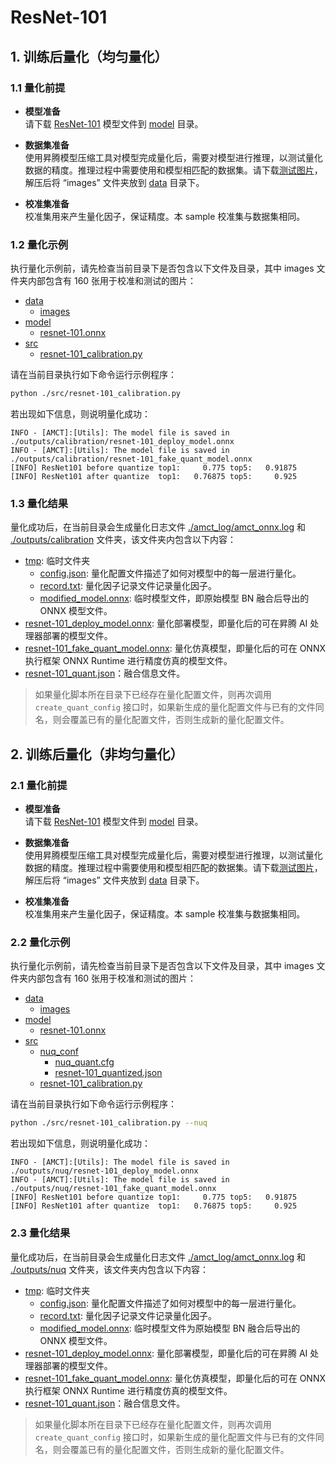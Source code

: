 # ResNet-101

## 1. 训练后量化（均匀量化）

### 1.1 量化前提

+ **模型准备**  
请下载 [ResNet-101](https://obs-9be7.obs.cn-east-2.myhuaweicloud.com/003_Atc_Models/AE/ATC%20Model/resnet-101_nuq/resnet-101.onnx) 模型文件到 [model](./model/) 目录。

+ **数据集准备**  
使用昇腾模型压缩工具对模型完成量化后，需要对模型进行推理，以测试量化数据的精度。推理过程中需要使用和模型相匹配的数据集。请下载[测试图片](https://obs-9be7.obs.cn-east-2.myhuaweicloud.com/003_Atc_Models/AE/ATC%20Model/resnet-101_nuq/images.zip)，解压后将 “images” 文件夹放到 [data](./data/) 目录下。

+ **校准集准备**  
校准集用来产生量化因子，保证精度。本 sample 校准集与数据集相同。

### 1.2 量化示例

执行量化示例前，请先检查当前目录下是否包含以下文件及目录，其中 images 文件夹内部包含有 160 张用于校准和测试的图片：

+ [data](./data/)
  + [images](./data/images/)
+ [model](./model/)
  + [resnet-101.onnx](./model/resnet-101.onnx)
+ [src](./src/)
  + [resnet-101_calibration.py](./src/resnet-101_calibration.py)

请在当前目录执行如下命令运行示例程序：

```bash
python ./src/resnet-101_calibration.py
```

若出现如下信息，则说明量化成功：

```none
INFO - [AMCT]:[Utils]: The model file is saved in ./outputs/calibration/resnet-101_deploy_model.onnx
INFO - [AMCT]:[Utils]: The model file is saved in ./outputs/calibration/resnet-101_fake_quant_model.onnx
[INFO] ResNet101 before quantize top1:     0.775 top5:   0.91875
[INFO] ResNet101 after quantize  top1:   0.76875 top5:     0.925
```

### 1.3 量化结果

量化成功后，在当前目录会生成量化日志文件 [./amct_log/amct_onnx.log](./amct_log/amct_onnx.log) 和 [./outputs/calibration](./outputs/calibration/) 文件夹，该文件夹内包含以下内容：

+ [tmp](./outputs/calibration/tmp/): 临时文件夹
  + [config.json](./outputs/calibration/tmp/config.json): 量化配置文件描述了如何对模型中的每一层进行量化。
  + [record.txt](./outputs/calibration/tmp/record.txt): 量化因子记录文件记录量化因子。 
  + [modified_model.onnx](./outputs/calibration/tmp/modified_model.onnx): 临时模型文件，即原始模型 BN 融合后导出的 ONNX 模型文件。
+ [resnet-101_deploy_model.onnx](./outputs/calibration/resnet-101_deploy_model.onnx): 量化部署模型，即量化后的可在昇腾 AI 处理器部署的模型文件。
+ [resnet-101_fake_quant_model.onnx](./outputs/calibration/resnet-101_fake_quant_model.onnx): 量化仿真模型，即量化后的可在 ONNX 执行框架 ONNX Runtime 进行精度仿真的模型文件。
+ [resnet-101_quant.json](./outputs/calibration/resnet-101_quant.json)：融合信息文件。

> 如果量化脚本所在目录下已经存在量化配置文件，则再次调用 `create_quant_config` 接口时，如果新生成的量化配置文件与已有的文件同名，则会覆盖已有的量化配置文件，否则生成新的量化配置文件。

## 2. 训练后量化（非均匀量化）

### 2.1 量化前提

+ **模型准备**  
请下载 [ResNet-101](https://obs-9be7.obs.cn-east-2.myhuaweicloud.com/003_Atc_Models/AE/ATC%20Model/resnet-101_nuq/resnet-101.onnx) 模型文件到 [model](./model/) 目录。

+ **数据集准备**  
使用昇腾模型压缩工具对模型完成量化后，需要对模型进行推理，以测试量化数据的精度。推理过程中需要使用和模型相匹配的数据集。请下载[测试图片](https://obs-9be7.obs.cn-east-2.myhuaweicloud.com/003_Atc_Models/AE/ATC%20Model/resnet-101_nuq/images.zip)，解压后将 “images” 文件夹放到 [data](./data/) 目录下。

+ **校准集准备**  
校准集用来产生量化因子，保证精度。本 sample 校准集与数据集相同。

### 2.2 量化示例

执行量化示例前，请先检查当前目录下是否包含以下文件及目录，其中 images 文件夹内部包含有 160 张用于校准和测试的图片：

+ [data](./data/)
  + [images](./data/images/)
+ [model](./model/)
  + [resnet-101.onnx](./model/resnet-101.onnx)
+ [src](./src/)
  + [nuq_conf](./src/nuq_conf/)
    + [nuq_quant.cfg](./src/nuq_conf/nuq_quant.cfg)
    + [resnet-101_quantized.json](./src/nuq_conf/resnet-101_quantized.json)
  + [resnet-101_calibration.py](./src/resnet-101_calibration.py)

请在当前目录执行如下命令运行示例程序：

```bash
python ./src/resnet-101_calibration.py --nuq
```

若出现如下信息，则说明量化成功：

```none
INFO - [AMCT]:[Utils]: The model file is saved in ./outputs/nuq/resnet-101_deploy_model.onnx
INFO - [AMCT]:[Utils]: The model file is saved in ./outputs/nuq/resnet-101_fake_quant_model.onnx
[INFO] ResNet101 before quantize top1:     0.775 top5:   0.91875
[INFO] ResNet101 after quantize  top1:   0.76875 top5:     0.925
```

### 2.3 量化结果

量化成功后，在当前目录会生成量化日志文件 [./amct_log/amct_onnx.log](./amct_log/amct_onnx.log) 和 [./outputs/nuq](./outputs/nuq/) 文件夹，该文件夹内包含以下内容：

+ [tmp](./outputs/nuq/tmp/): 临时文件夹
  + [config.json](./outputs/nuq/tmp/config.json): 量化配置文件描述了如何对模型中的每一层进行量化。
  + [record.txt](./outputs/nuq/tmp/record.txt): 量化因子记录文件记录量化因子。
  + [modified_model.onnx](./outputs/nuq/tmp/modified_model.onnx): 临时模型文件为原始模型 BN 融合后导出的 ONNX 模型文件。
+ [resnet-101_deploy_model.onnx](./outputs/nuq/resnet-101_deploy_model.onnx): 量化部署模型，即量化后的可在昇腾 AI 处理器部署的模型文件。
+ [resnet-101_fake_quant_model.onnx](./outputs/nuq/resnet-101_fake_quant_model.onnx): 量化仿真模型，即量化后的可在 ONNX 执行框架 ONNX Runtime 进行精度仿真的模型文件。
+ [resnet-101_quant.json](./outputs/calibration/resnet-101_quant.json)：融合信息文件。

> 如果量化脚本所在目录下已经存在量化配置文件，则再次调用 `create_quant_config` 接口时，如果新生成的量化配置文件与已有的文件同名，则会覆盖已有的量化配置文件，否则生成新的量化配置文件。
